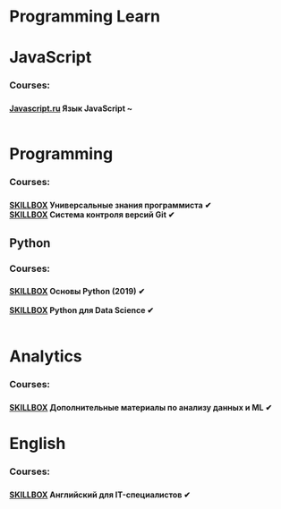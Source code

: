 # Programming Learn
# JavaScript
<h3>Courses:<h3>
<h4><a href="https://learn.javascript.ru/">Javascript.ru</a> Язык JavaScript ~ <br/>  <br/>
<h1> Programming </h1>
<h3>Courses:<h3>
 <h4> <a href="https://go.skillbox.ru/profession/profession-data-scientist/universalnye-znaniya-programmista">SKILLBOX</a> Универсальные знания программиста ✔ <br/>
 <a href="https://go.skillbox.ru/profession/profession-data-scientist/system-version-control-git">SKILLBOX</a> Система контроля версий Git ✔
    </h4>

<h2> Python </h2>

<h3>Courses:<h3>
<h4><a href="https://go.skillbox.ru/education/course/ptyhon-basics-2019">SKILLBOX</a> Основы Python (2019) ✔ <br/>  <br/>
 <a href="https://go.skillbox.ru/education/course/python-for-data-science">SKILLBOX</a> Python для Data Science ✔<br/><br/>
 

 </h4>
 
 <h1> Analytics </h1>
<h3>Courses:<h3>
 <h4><a href="https://go.skillbox.ru/profession/profession-data-scientist/ds-dop-materials">SKILLBOX</a> Дополнительные материалы по анализу данных и ML ✔
 <h1> English </h1>
<h3>Courses:<h3>
 
 
<h4><a href="https://go.skillbox.ru/profession/profession-data-scientist/englishforit">SKILLBOX</a> Английский для IT-специалистов ✔ <br/>  <br/>
 
